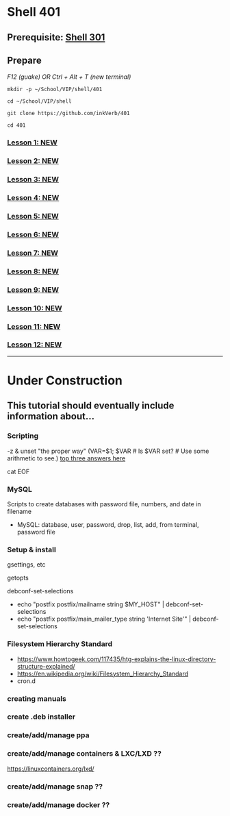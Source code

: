 # Shell 401

## Prerequisite: [Shell 301](https://github.com/inkVerb/VIP/tree/master/301-shell)

## Prepare

*F12 (guake) OR Ctrl + Alt + T (new terminal)*

`mkdir -p ~/School/VIP/shell/401`

`cd ~/School/VIP/shell`

`git clone https://github.com/inkVerb/401`

`cd 401`

### [Lesson 1: NEW](https://github.com/inkVerb/vip/blob/master/401-shell/Lesson-01.md)

### [Lesson 2: NEW](https://github.com/inkVerb/vip/blob/master/401-shell/Lesson-02.md)

### [Lesson 3: NEW](https://github.com/inkVerb/vip/blob/master/401-shell/Lesson-03.md)

### [Lesson 4: NEW](https://github.com/inkVerb/vip/blob/master/401-shell/Lesson-04.md)

### [Lesson 5: NEW](https://github.com/inkVerb/vip/blob/master/401-shell/Lesson-05.md)

### [Lesson 6: NEW](https://github.com/inkVerb/vip/blob/master/401-shell/Lesson-06.md)

### [Lesson 7: NEW](https://github.com/inkVerb/vip/blob/master/401-shell/Lesson-07.md)

### [Lesson 8: NEW](https://github.com/inkVerb/vip/blob/master/401-shell/Lesson-08.md)

### [Lesson 9: NEW](https://github.com/inkVerb/vip/blob/master/401-shell/Lesson-09.md)

### [Lesson 10: NEW](https://github.com/inkVerb/vip/blob/master/401-shell/Lesson-10.md)

### [Lesson 11: NEW](https://github.com/inkVerb/vip/blob/master/401-shell/Lesson-11.md)

### [Lesson 12: NEW](https://github.com/inkVerb/vip/blob/master/401-shell/Lesson-12.md)


___
# Under Construction

## This tutorial should eventually include information about...


### Scripting

-z & unset "the proper way" (VAR=$1; $VAR  # Is $VAR set? # Use some arithmetic to see.) [top three answers here](https://serverfault.com/questions/7503/how-to-determine-if-a-bash-variable-is-empty)

cat EOF

### MySQL
Scripts to create databases with password file, numbers, and date in filename
- MySQL: database, user, password, drop, list, add, from terminal, password file

### Setup & install

gsettings, etc

getopts

debconf-set-selections
- echo "postfix postfix/mailname string $MY_HOST" | debconf-set-selections
- echo "postfix postfix/main_mailer_type string 'Internet Site'" | debconf-set-selections

### Filesystem Hierarchy Standard
- https://www.howtogeek.com/117435/htg-explains-the-linux-directory-structure-explained/
- https://en.wikipedia.org/wiki/Filesystem_Hierarchy_Standard
- cron.d

### creating manuals

### create .deb installer

### create/add/manage ppa

### create/add/manage containers & LXC/LXD ??
https://linuxcontainers.org/lxd/

### create/add/manage snap ??

### create/add/manage docker ??

